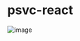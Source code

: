 # psvc-react

![image](https://github.com/user-attachments/assets/386696e3-2069-4cc0-80d1-2a3922a68fde)
